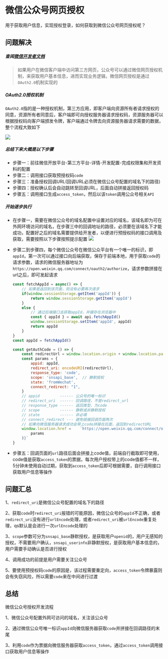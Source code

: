 # 微信公众号网页授权
用于获取用户信息，实现授权登录，如何获取到微信公众号网页授权呢？
## 问题解决

##### 查阅[微信开发者文档](https://developers.weixin.qq.com/doc/offiaccount/OA_Web_Apps/Wechat_webpage_authorization.html)

> 如果用户在微信客户端中访问第三方网页，公众号可以通过微信网页授权机制，来获取用户基本信息，进而实现业务逻辑，微信网页授权是通过`OAuth2.0`机制实现的

#####  OAuth2.0授权机制

`OAuth2.0`指的是一种授权机制，第三方应用，即客户端向资源所有者请求授权的同意，资源所有者同意后，客户端即可向授权服务器请求授权码，资源服务器可以根据授权码向客户端颁发令牌，客户端通过令牌去向资源服务器请求需要的数据，整个流程大致如下

![](../../weixinOauth/1.png)
##### 总结下来大概是以下步骤

- 步骤一：前往微信开放平台-第三方平台-详情-开发配置-完成权限集和开发资料的配置
- 步骤二：调用接口获取预授权码`code`
- 步骤三：准备授权回调URL(回调URL必须在微信公众号配置的域名下的路径)
- 步骤四：授权确认后会自动跳转至回调URL，后面自动拼接返回授权码
- 步骤五：调用接口生成`access_token`，然后以该`token`调用公众号相关`API`

##### 开始逐步执行
- 在步骤一，需要在微信公众号的域名配置中设置对应的域名，该域名即为可在外网环境访问的域名，在步骤三中的回调地址的路径，必须要在该域名下才能成功，配置好之后的域名需要提供给开发者，以便进行预授权码的接口调用及获取，需要按照以下步骤按照提示配置
![](../../weixinOauth/2.png)

- 步骤二到步骤四，每个微信公众号在微信公众平台有一个唯一的标识，即`appId`，第一次可以通过接口向后端获取，保存于前端本地，用于获取`code`的请求参数，请求的微信服务器地址为`https://open.weixin.qq.com/connect/oauth2/authorize`，请求参数拼接在url之后，即可发起请求

  ```js
  const fetchAppId = async() => {
      // 如果是返回到该页面，则没有必要再次请求
      if(window.sessionStorage.getItem('appId')) {
          return window.sessionStorage.getItem('appId')
      }
      else {
          // 通过后端接口去获取appId，并缓存在浏览器中
          const { appId } = await api.fetchAppId()
          window.sessionStorage.setItem('appId', appId)
          return appId
      }
  }
  const appId = fetchAppId()
  ```

  ```js
  const getAuthCode = () => {
      const redirectUrl = window.location.origin + window.location.pathname
      const params = {
          appid: appId,
          redirect_uri: encodeURI(redirectUrl),
          response_type: 'code',
          scope: 'snsapi_base',  // 静默授权
          state: 'fromWechat',
          connect_redirect: "1",
      }
      // appid         ------ 公众号的唯一标识
      // redirect_uri  ------ 回调路径，不是redirect_url
      // response_type ------ 返回类型，为code
      // scope         ------ 静默或非静默授权
      // state         ------ 非必填
      // connect_redirect --- 避免链接回调页面两次
      // 如果向微信服务器请求成功会带上code拼接在后面，返回到redirectURL
      window.location.href = 	`https://open.weixin.qq.com/connect/oauth2/authorize?${qs.stringify(
          params
      )}`
  }
  ```
- 步骤五：回调页面的`url`路径后面会拼接上code值，前端自行截取即可使用，code值是获取`access_token`的票据，每次用户授权带上的code值都不一样，5分钟未使用自动过期，获取到`access_token`后即可根据需要，自行调用接口获取用户信息等操作

## 问题汇总

1、`redirect_uri`是微信公众号配置的域名下的路径

2、获取`code`时`redirect_uri`报错的可能原因，微信公众号的`appId`不正确，或者`redirect_uri`没有进行` urlEncode `处理，或者`redirect_uri`被` urlEncode `重复处理，qs默认是会进行一次` urlEncode `处理的

3、`scope`参数可分为`snsapi_base`静默授权，是获取用户`openid`的，用户无感知的授权，不需要用户确认，`snsapi_userinfo`非静默授权，是获取用户基本信息的，用户需要手动确认是否进行授权

4、调用成功的前提是用户需要关注公众号

5、要使用预授权码`code`的原因是，该过程需要重定向，`access_token`令牌暴露则会有失窃风险，所以需要`code`来在中间进行过渡

## 总结

微信公众号授权开发流程

1、微信公众号配置外网可访问的域名，关注该公众号

2、通过微信公众号唯一标识`appId`向微信服务器获取`code`并拼接在回调路径的末尾

3、利用`code`作为票据向微信服务器获取`access_token`，通过`access_token`调用接口获取用户信息等操作